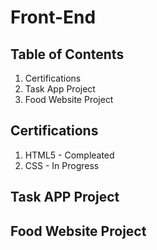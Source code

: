 # Front-End

## Table of Contents
1. Certifications 
2. Task App Project
3. Food Website Project

## Certifications 
1. HTML5 - Compleated
2. CSS   - In Progress

## Task APP Project 

## Food Website Project 
